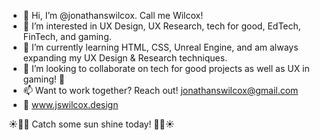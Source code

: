 - 👋 Hi, I’m @jonathanswilcox. Call me Wilcox!
- 👀 I’m interested in UX Design, UX Research, tech for good, EdTech, FinTech, and gaming.
- 🌱 I’m currently learning HTML, CSS, Unreal Engine, and am always expanding my UX Design & Research techniques.
- 💞️ I’m looking to collaborate on tech for good projects as well as UX in gaming! 👾
- 📫 Want to work together? Reach out! jonathanswilcox@gmail.com
- 📡 www.jswilcox.design

☀️✌🏼 Catch some sun shine today! ✌🏼☀️

<!---
jonathanswilcox/jonathanswilcox is a ✨ special ✨ repository because its `README.md` (this file) appears on your GitHub profile.
You can click the Preview link to take a look at your changes.
--->
